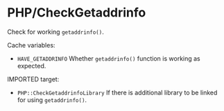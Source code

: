 # PHP/CheckGetaddrinfo

Check for working `getaddrinfo()`.

Cache variables:

* `HAVE_GETADDRINFO`
  Whether `getaddrinfo()` function is working as expected.

IMPORTED target:

* `PHP::CheckGetaddrinfoLibrary`
  If there is additional library to be linked for using `getaddrinfo()`.
